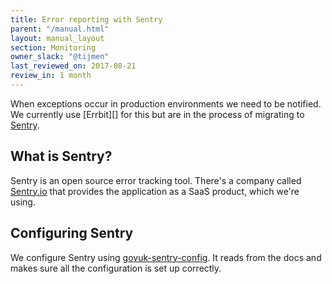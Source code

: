 ```yaml
---
title: Error reporting with Sentry
parent: "/manual.html"
layout: manual_layout
section: Monitoring
owner_slack: "@tijmen"
last_reviewed_on: 2017-08-21
review_in: 1 month
---
```


When exceptions occur in production environments we need to be notified. We currently use [Errbit][] for this but are in the process of migrating to [Sentry][].

## What is Sentry?

Sentry is an open source error tracking tool. There's a company called [Sentry.io][] that provides the application as a SaaS product, which we're using.

## Configuring Sentry

We configure Sentry using [govuk-sentry-config][]. It reads from the docs and makes sure all the configuration is set up correctly.

[Sentry]: https://sentry.io/govuk
[govuk-sentry-config]: https://github.com/alphagov/govuk-sentry-config
[Sentry.io]: https://sentry.io/about
